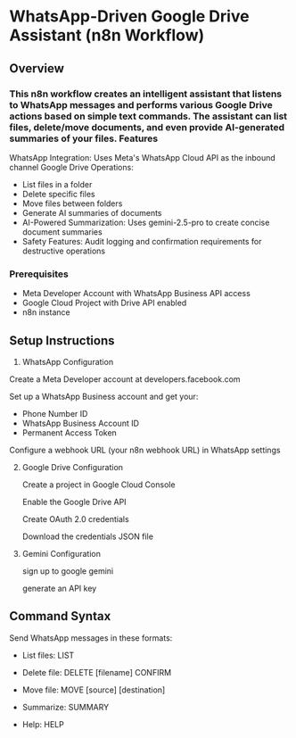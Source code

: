 # WhatsApp-Driven Google Drive Assistant (n8n Workflow)
## Overview

### This n8n workflow creates an intelligent assistant that listens to WhatsApp messages and performs various Google Drive actions based on simple text commands. The assistant can list files, delete/move documents, and even provide AI-generated summaries of your files. Features
WhatsApp Integration: Uses Meta's WhatsApp Cloud API as the inbound channel
Google Drive Operations:
- List files in a folder
- Delete specific files
- Move files between folders
- Generate AI summaries of documents
- AI-Powered Summarization: Uses gemini-2.5-pro to create concise document summaries
- Safety Features: Audit logging and confirmation requirements for destructive operations

### Prerequisites
- Meta Developer Account with WhatsApp Business API access
- Google Cloud Project with Drive API enabled
- n8n instance

## Setup Instructions
1. WhatsApp Configuration

Create a Meta Developer account at developers.facebook.com

Set up a WhatsApp Business account and get your:
- Phone Number ID
- WhatsApp Business Account ID
- Permanent Access Token

Configure a webhook URL (your n8n webhook URL) in WhatsApp settings

2. Google Drive Configuration

    Create a project in Google Cloud Console

    Enable the Google Drive API

    Create OAuth 2.0 credentials

    Download the credentials JSON file

3. Gemini Configuration

   sign up to google gemini

   generate an API key


## Command Syntax

Send WhatsApp messages in these formats:

- List files: LIST

- Delete file: DELETE [filename] CONFIRM

- Move file: MOVE [source] [destination]

- Summarize: SUMMARY

- Help: HELP
